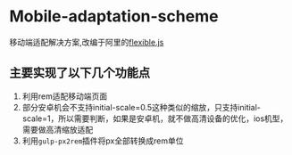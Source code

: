 # Mobile-adaptation-scheme
移动端适配解决方案,改编于阿里的[flexible.js](https://github.com/amfe/lib-flexible)

## 主要实现了以下几个功能点
1. 利用rem适配移动端页面
1. 部分安卓机会不支持initial-scale=0.5这种类似的缩放，只支持initial-scale=1，所以需要判断，如果是安卓机，就不做高清设备的优化，ios机型，需要做高清缩放适配
1. 利用`gulp-px2rem`插件将px全部转换成rem单位
